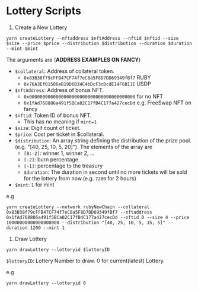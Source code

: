 # Lottery Scripts

1. Create a New Lottery

```
yarn createLottery --nftaddress $nftAddress --nftid $nftid --size $size --price $price --distribution $distribution --duration $duration --mint $mint
```

The arguments are (**ADDRESS EXAMPLES ON FANCY**)

* `$collateral`: Address of collateral token.
  * `0x83B38f79cFFB47CF74f7eC8a5F8D7DD69349fBf7` RUBY
  * `0x76A3Ef01506eB19D6B34C4bDcF3cDcdE14F6B11E` USDP
* `$nftAddress`: Address of bonus NFT.
  * `0x0000000000000000000000000000000000000000` for no NFT
  * `0x1fAd768886a491f5BCa02C17fB4C177a427cecDd` e.g. FreeSwap NFT on fancy
* `$nftid`: Token ID of bonus NFT.
  * This has no meaning if `mint=1`
* `$size`: Digit count of ticket.
* `$price`: Cost per ticket in $collateral.
* `$distribution`: An array string defining the distribution of the prize pool.(e.g. "[40, 25, 10, 5, 20]"). The elements of the array are
  * `[0:-2]`: winner 1, winner 2, ...
  * `[-2]`: burn percentage
  * `[-1]`: percentage to the treasury
  * `$duration`: The duration in second until no more tickets will be sold for the lottery from now.(e.g. `7200` for 2 hours)
* `$mint`: `1` for mint

e.g 
```
yarn createLottery --network rubyNewChain --collateral 0x83B38f79cFFB47CF74f7eC8a5F8D7DD69349fBf7 --nftaddress 0x1fAd768886a491f5BCa02C17fB4C177a427cecDd --nftid 0 --size 4 --price 10000000000000000000 --distribution "[40, 25, 10, 5, 15, 5]" --duration 1200 --mint 1

```
1. Draw Lottery

```
yarn drawLottery --lotteryid $lotteryID
```

`$lotteryID`: Lottery Number to draw. 0 for current(latest) Lottery.

e.g
```
yarn drawLottery --lotteryid 0
```
